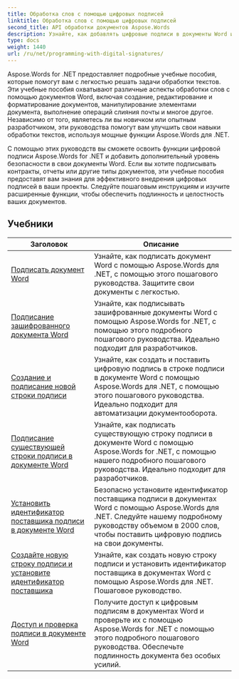 ```yaml
---
title: Обработка слов с помощью цифровых подписей
linktitle: Обработка слов с помощью цифровых подписей
second_title: API обработки документов Aspose.Words
description: Узнайте, как добавлять цифровые подписи в документы Word и управлять ими с помощью Aspose.Words для .NET. Учебные пособия проведут вас через этапы создания цифровых подписей и добавления их в ваши документы.
type: docs
weight: 1440
url: /ru/net/programming-with-digital-signatures/
---
```

Aspose.Words for .NET предоставляет подробные учебные пособия, которые помогут вам с легкостью решать задачи обработки текстов. Эти учебные пособия охватывают различные аспекты обработки слов с помощью документов Word, включая создание, редактирование и форматирование документов, манипулирование элементами документа, выполнение операций слияния почты и многое другое. Независимо от того, являетесь ли вы новичком или опытным разработчиком, эти руководства помогут вам улучшить свои навыки обработки текстов, используя мощные функции Aspose.Words для .NET.

С помощью этих руководств вы сможете освоить функции цифровой подписи Aspose.Words for .NET и добавить дополнительный уровень безопасности в свои документы Word. Если вы хотите подписывать контракты, отчеты или другие типы документов, эти учебные пособия предоставят вам знания для эффективного внедрения цифровых подписей в ваши проекты. Следуйте пошаговым инструкциям и изучите расширенные функции, чтобы обеспечить подлинность и целостность ваших документов.

 ## Учебники
| Заголовок | Описание |
| --- | --- |
| [Подписать документ Word](./sign-document/) | Узнайте, как подписать документ Word с помощью Aspose.Words для .NET, с помощью этого пошагового руководства. Защитите свои документы с легкостью. |
| [Подписание зашифрованного документа Word](./signing-encrypted-document/) | Узнайте, как подписывать зашифрованные документы Word с помощью Aspose.Words for .NET, с помощью этого подробного пошагового руководства. Идеально подходит для разработчиков. |
| [Создание и подписание новой строки подписи](./creating-and-signing-new-signature-line/) | Узнайте, как создать и поставить цифровую подпись в строке подписи в документе Word с помощью Aspose.Words для .NET, с помощью этого пошагового руководства. Идеально подходит для автоматизации документооборота. |
| [Подписание существующей строки подписи в документе Word](./signing-existing-signature-line/) | Узнайте, как подписать существующую строку подписи в документе Word с помощью Aspose.Words for .NET, с помощью нашего подробного пошагового руководства. Идеально подходит для разработчиков. |
| [Установить идентификатор поставщика подписи в документе Word](./set-signature-provider-id/) | Безопасно установите идентификатор поставщика подписи в документах Word с помощью Aspose.Words для .NET. Следуйте нашему подробному руководству объемом в 2000 слов, чтобы поставить цифровую подпись на свои документы. |
| [Создайте новую строку подписи и установите идентификатор поставщика](./create-new-signature-line-and-set-provider-id/) | Узнайте, как создать новую строку подписи и установить идентификатор поставщика в документах Word с помощью Aspose.Words для .NET. Пошаговое руководство. |
| [Доступ и проверка подписи в документе Word](./access-and-verify-signature/) | Получите доступ к цифровым подписям в документах Word и проверьте их с помощью Aspose.Words for .NET с помощью этого подробного пошагового руководства. Обеспечьте подлинность документа без особых усилий. |
